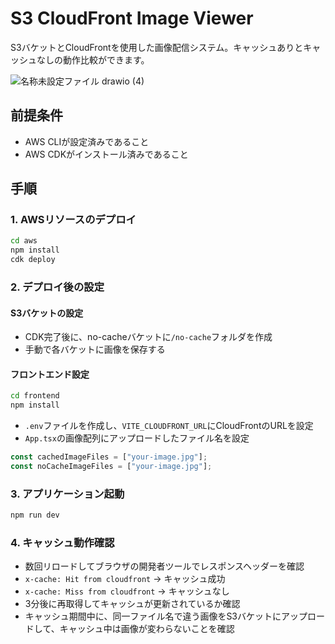 # S3 CloudFront Image Viewer

S3バケットとCloudFrontを使用した画像配信システム。キャッシュありとキャッシュなしの動作比較ができます。

![名称未設定ファイル drawio (4)](https://github.com/user-attachments/assets/df472f3c-8945-485c-b983-4d24d781c65e)

## 前提条件

- AWS CLIが設定済みであること
- AWS CDKがインストール済みであること

## 手順

### 1. AWSリソースのデプロイ

```bash
cd aws
npm install
cdk deploy
```

### 2. デプロイ後の設定

#### S3バケットの設定
- CDK完了後に、no-cacheバケットに`/no-cache`フォルダを作成
- 手動で各バケットに画像を保存する

#### フロントエンド設定
```bash
cd frontend
npm install
```

- `.env`ファイルを作成し、`VITE_CLOUDFRONT_URL`にCloudFrontのURLを設定
- `App.tsx`の画像配列にアップロードしたファイル名を設定

```typescript
const cachedImageFiles = ["your-image.jpg"];
const noCacheImageFiles = ["your-image.jpg"];
```

### 3. アプリケーション起動

```bash
npm run dev
```

### 4. キャッシュ動作確認

- 数回リロードしてブラウザの開発者ツールでレスポンスヘッダーを確認
- `x-cache: Hit from cloudfront` → キャッシュ成功
- `x-cache: Miss from cloudfront` → キャッシュなし
- 3分後に再取得してキャッシュが更新されているか確認
- キャッシュ期間中に、同一ファイル名で違う画像をS3バケットにアップロードして、キャッシュ中は画像が変わらないことを確認
